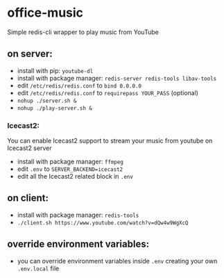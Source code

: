 # office-music
Simple redis-cli wrapper to play music from YouTube

## on server:
- install with pip: `youtube-dl`
- install with package manager: `redis-server redis-tools libav-tools`
- edit `/etc/redis/redis.conf` to `bind 0.0.0.0`
- edit `/etc/redis/redis.conf` to `requirepass YOUR_PASS` (optional)
- `nohup ./server.sh &`
- `nohup ./play-server.sh &`

### Icecast2:
You can enable Icecast2 support to stream your music from youtube on Icecast2 server
- install with package manager: `ffmpeg`
- edit `.env` to `SERVER_BACKEND=icecast2`
- edit all the Icecast2 related block in `.env`

## on client:
- install with package manager: `redis-tools`
- `./client.sh https://www.youtube.com/watch?v=dQw4w9WgXcQ`

## override environment variables:
- you can override environment variables inside `.env` creating your own `.env.local` file

